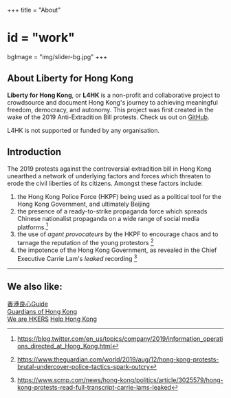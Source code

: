 +++
title = "About"
# id = "work"
bgImage = "img/slider-bg.jpg"
+++


## About Liberty for Hong Kong

**Liberty for Hong Kong**, or **L4HK** is a non-profit and collaborative project to crowdsource and document Hong Kong's journey to achieving meaningful freedom, democracy, and autonomy. This project was first created in the wake of the 2019 Anti-Extradition Bill protests. Check us out on [GitHub](https://github.com/liberty4hk/website).

L4HK is not supported or funded by any organisation. 

## Introduction

The 2019 protests against the controversial extradition bill in Hong Kong unearthed a network of underlying factors and forces which threaten to erode the civil liberties of its citizens. Amongst these factors include:

1. the Hong Kong Police Force (HKPF) being used as a political tool for the Hong Kong Government, and ultimately Beijing
2. the presence of a ready-to-strike propaganda force which spreads Chinese nationalist propaganda on a wide range of social media platforms.[^1]
3. the use of _agent provocateurs_ by the HKPF to encourage chaos and to tarnage the reputation of the young protestors [^2]
4. the impotence of the Hong Kong Government, as revealed in the Chief Executive Carrie Lam's _leaked_ recording [^3]

---

## We also like:

<a href="https://www.leungsumshops.com/" class="btn btn-primary" role="button">香港良心Guide</a><br>
<a href="https://guardiansofhk.com/" class="btn btn-primary" role="button">Guardians of Hong Kong</a><br>
<a href="https://www.wearehkers.com/main-english" class="btn btn-primary" role="button">We are HKERS</a>
<a href="https://www.helphk.info/" class="btn btn-primary" role="button">Help Hong Kong</a>




[^1]: https://blog.twitter.com/en_us/topics/company/2019/information_operations_directed_at_Hong_Kong.html
[^2]: https://www.theguardian.com/world/2019/aug/12/hong-kong-protests-brutal-undercover-police-tactics-spark-outcry
[^3]: https://www.scmp.com/news/hong-kong/politics/article/3025579/hong-kong-protests-read-full-transcript-carrie-lams-leaked
